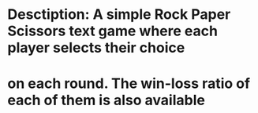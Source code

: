 # Desctiption: A simple Rock Paper Scissors text game where each player selects their choice 
# on each round. The win-loss ratio of each of them is also available
